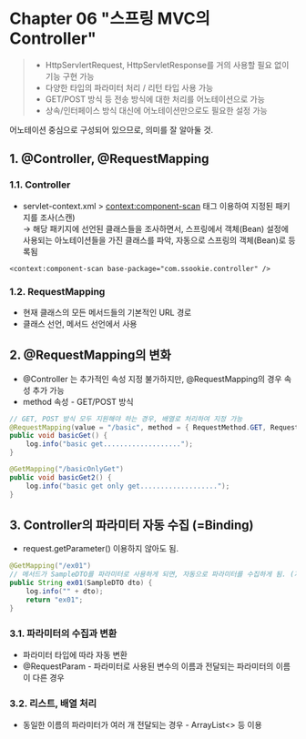 # Chapter 06 "스프링 MVC의 Controller"

>* HttpServlertRequest, HttpServletResponse를 거의 사용할 필요 없이 기능 구현 가능
>* 다양한 타입의 파라미터 처리 / 리턴 타입 사용 가능
>* GET/POST 방식 등 전송 방식에 대한 처리를 어노테이션으로 가능
>* 상속/인터페이스 방식 대신에 어노테이션만으로도 필요한 설정 가능

어노테이션 중심으로 구성되어 있으므로, 의미를 잘 알아둘 것.

## 1. @Controller, @RequestMapping

### 1.1. Controller
* servlet-context.xml > <context:component-scan> 태그 이용하여 지정된 패키지를 조사(스캔)<br>
→ 해당 패키지에 선언된 클래스들을 조사하면서, 스프링에서 객체(Bean) 설정에 사용되는 아노테이션들을 가진 클래스를 파악, 자동으로 스프링의 객체(Bean)로 등록됨
```properties
<context:component-scan base-package="com.ssookie.controller" />
```
### 1.2. RequestMapping
* 현재 클래스의 모든 메서드들의 기본적인 URL 경로
* 클래스 선언, 메서드 선언에서 사용

## 2. @RequestMapping의 변화
* @Controller 는 추가적인 속성 지정 불가하지만, @RequestMapping의 경우 속성 추가 가능
* method 속성 - GET/POST 방식
```java
// GET, POST 방식 모두 지원해야 하는 경우, 배열로 처리하여 지정 가능
@RequestMapping(value = "/basic", method = { RequestMethod.GET, RequestMethod.POST })
public void basicGet() {
    log.info("basic get...................");
}

@GetMapping("/basicOnlyGet")
public void basicGet2() {
    log.info("basic get only get...................");
}
```

## 3. Controller의 파라미터 자동 수집 (=Binding)
* request.getParameter() 이용하지 않아도 됨.
```java
@GetMapping("/ex01")
// 메서드가 SampleDTO를 파라미터로 사용하게 되면, 자동으로 파라미터를 수집하게 됨. (자동 타입 변환)
public String ex01(SampleDTO dto) {
    log.info("" + dto);
    return "ex01";
}
```

### 3.1. 파라미터의 수집과 변환
* 파라미터 타입에 따라 자동 변환
* @RequestParam - 파라미터로 사용된 변수의 이름과 전달되는 파라미터의 이름이 다른 경우

### 3.2. 리스트, 배열 처리
* 동일한 이름의 파라미터가 여러 개 전달되는 경우 - ArrayList<> 등 이용